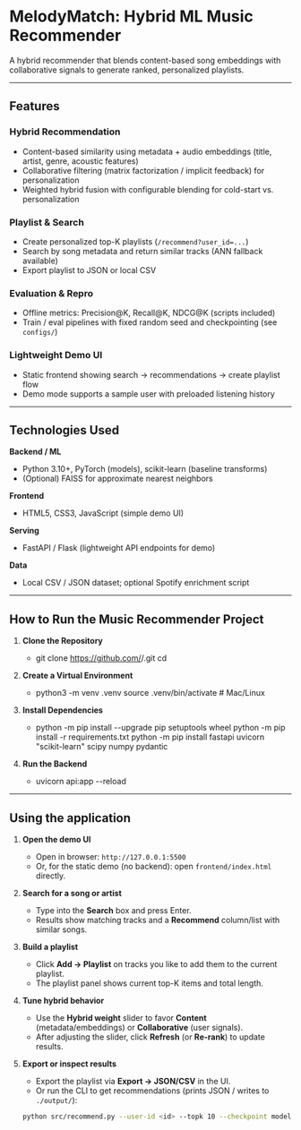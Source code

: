 # MelodyMatch: Hybrid ML Music Recommender

A hybrid recommender that blends content-based song embeddings with collaborative signals to generate ranked, personalized playlists.


---

## Features

### Hybrid Recommendation
- Content-based similarity using metadata + audio embeddings (title, artist, genre, acoustic features)  
- Collaborative filtering (matrix factorization / implicit feedback) for personalization  
- Weighted hybrid fusion with configurable blending for cold-start vs. personalization

### Playlist & Search
- Create personalized top-K playlists (`/recommend?user_id=...`)  
- Search by song metadata and return similar tracks (ANN fallback available)  
- Export playlist to JSON or local CSV

### Evaluation & Repro
- Offline metrics: Precision@K, Recall@K, NDCG@K (scripts included)  
- Train / eval pipelines with fixed random seed and checkpointing (see `configs/`)

### Lightweight Demo UI
- Static frontend showing search → recommendations → create playlist flow  
- Demo mode supports a sample user with preloaded listening history

---

## Technologies Used

**Backend / ML**
- Python 3.10+, PyTorch (models), scikit-learn (baseline transforms)  
- (Optional) FAISS for approximate nearest neighbors

**Frontend**
- HTML5, CSS3, JavaScript (simple demo UI)

**Serving**
- FastAPI / Flask (lightweight API endpoints for demo)

**Data**
- Local CSV / JSON dataset; optional Spotify enrichment script

---
## How to Run the Music Recommender Project

1. **Clone the Repository**  
   - git clone https://github.com/<your-username>/<your-repo>.git
     cd <your-repo>
  
2. **Create a Virtual Environment**  
   - python3 -m venv .venv
     source .venv/bin/activate   # Mac/Linux
     
3. **Install Dependencies**  
   - python -m pip install --upgrade pip setuptools wheel
     python -m pip install -r requirements.txt
     python -m pip install fastapi uvicorn "scikit-learn" scipy numpy pydantic
4. **Run the Backend**  
   - uvicorn api:app --reload

---
## Using the application

1. **Open the demo UI**  
   - Open in browser: `http://127.0.0.1:5500`  
   - Or, for the static demo (no backend): open `frontend/index.html` directly.

2. **Search for a song or artist**  
   - Type into the **Search** box and press Enter.  
   - Results show matching tracks and a **Recommend** column/list with similar songs.

3. **Build a playlist**  
   - Click **Add → Playlist** on tracks you like to add them to the current playlist.  
   - The playlist panel shows current top-K items and total length.

4. **Tune hybrid behavior**  
   - Use the **Hybrid weight** slider to favor **Content** (metadata/embeddings) or **Collaborative** (user signals).  
   - After adjusting the slider, click **Refresh** (or **Re-rank**) to update results.

5. **Export or inspect results**  
   - Export the playlist via **Export → JSON/CSV** in the UI.  
   - Or run the CLI to get recommendations (prints JSON / writes to `./output/`):
   ```bash
   python src/recommend.py --user-id <id> --topk 10 --checkpoint models/best_checkpoint.pth
